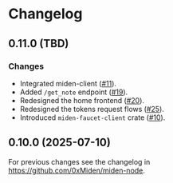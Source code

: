 # Changelog

## 0.11.0 (TBD)

### Changes

- Integrated miden-client ([#11](https://github.com/0xMiden/miden-faucet/pull/11)).
- Added `/get_note` endpoint ([#19](https://github.com/0xMiden/miden-faucet/pull/19)).
- Redesigned the home frontend ([#20](https://github.com/0xMiden/miden-faucet/pull/20)).
- Redesigned the tokens request flows ([#25](https://github.com/0xMiden/miden-faucet/pull/25)).
- Introduced `miden-faucet-client` crate ([#10](https://github.com/0xMiden/miden-faucet/pull/10)).

## 0.10.0 (2025-07-10)

For previous changes see the changelog in https://github.com/0xMiden/miden-node.
